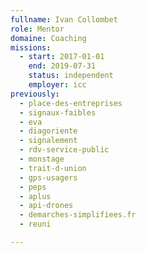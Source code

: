 ```yaml
---
fullname: Ivan Collombet
role: Mentor
domaine: Coaching
missions:
  - start: 2017-01-01
    end: 2019-07-31
    status: independent
    employer: icc
previously:
  - place-des-entreprises
  - signaux-faibles
  - eva
  - diagoriente
  - signalement
  - rdv-service-public
  - monstage
  - trait-d-union
  - gps-usagers
  - peps
  - aplus
  - api-drones
  - demarches-simplifiees.fr
  - reuni

---
```


